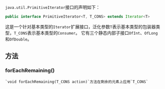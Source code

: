 `java.util.PrimitiveIterator`接口的声明如下：
```java
public interface PrimitiveIterator<T, T_CONS> extends Iterator<T>
```
这是一个针对基本类型的`Iterator`扩展接口，泛化参数`T`表示基本类型的包装器类型，`T_CONS`表示基本类型的`Consumer`。
它有三个静态内部子接口`OfInt`、`OfLong`和`OfDouble`。

## 方法

### forEachRemaining()  
    `void forEachRemaining(T_CONS action)`方法在剩余的元素上应用`T_CONS`